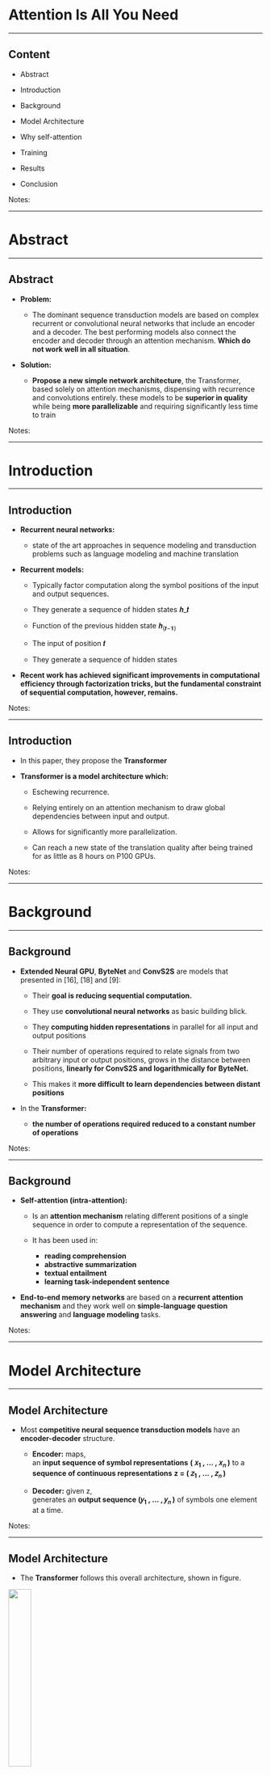# Attention Is All You Need

---

## Content 


 *  Abstract

 * Introduction

 * Background

 * Model Architecture

 * Why self-attention

 * Training

 * Results

 * Conclusion

Notes: 

 
---

# Abstract

---


## Abstract

 *  **Problem:**

    - The dominant sequence transduction models are based on complex recurrent or convolutional neural networks that include an encoder and a decoder. The best performing models also connect the encoder and decoder through an attention mechanism. **Which do not work well in all situation**.

 *  **Solution:**

     -  **Propose a new simple network architecture**, the Transformer, based solely on attention mechanisms, dispensing with recurrence and convolutions entirely. these models to be  **superior in quality** while being  **more parallelizable**  and requiring significantly less time to train

Notes: 

 


---

# Introduction

---


## Introduction

 *  **Recurrent neural networks:**
    - state of the art approaches in sequence modeling and transduction problems such as language modeling and machine translation

 *  **Recurrent models:** 
    - Typically factor computation along the symbol positions of the input and output sequences.

    - They generate a sequence of hidden states 𝒉_𝒕

    - Function of the previous hidden state 𝒉<sub>(𝒕−𝟏)

    - The input of position 𝒕

    - They generate a sequence of hidden states

 *  **Recent work has achieved significant improvements in computational efficiency through factorization tricks, but the fundamental constraint of sequential computation, however, remains.**


Notes: 


---

## Introduction

 * In this paper, they propose the  **Transformer** 

 *  **Transformer is a model architecture which:** 
    - Eschewing recurrence.

    - Relying entirely on an attention mechanism to draw global dependencies between input and output.

    - Allows for significantly more parallelization.

    - Can reach a new state of the translation quality after being trained for as little as 8 hours on P100 GPUs.


Notes: 

 
---

# Background

---


## Background


 *  **Extended Neural GPU**, **ByteNet** and **ConvS2S** are models that presented in [16], [18] and [9]: 

    - Their **goal is reducing sequential computation.**

    - They use **convolutional neural networks** as basic building blick.

    - They **computing hidden representations** in parallel for all input and output positions

    -  Their number of operations required to relate signals from two arbitrary input or output positions, grows in the distance between positions,  **linearly for ConvS2S and logarithmically for ByteNet.** 

    - This makes it  **more difficult to learn dependencies between distant positions** 

 * In the **Transformer:**
    - **the number of operations required reduced to a constant number of operations** 

Notes: 



---

## Background


 *  **Self-attention (intra-attention):** 

    - Is an  **attention mechanism** relating different positions of a single sequence in order to compute a representation of the sequence.

    - It has been used in:
      - **reading comprehension** 
      - **abstractive summarization** 
      - **textual entailment** 
      - **learning task-independent sentence** 

 *  **End-to-end memory networks** are based on a **recurrent attention mechanism** and they work well on **simple-language question answering** and **language modeling** tasks.

Notes: 

 


---

# Model Architecture

---


## Model Architecture

 *  Most **competitive neural sequence transduction models** have an **encoder-decoder** structure.

    - **Encoder:** maps,<br/>
an **input sequence of symbol representations** **( 𝑥<sub>1</sub> , ... , 𝑥<sub>𝑛</sub> )**
 to
 a **sequence of continuous representations**  **z = ( 𝑧<sub>1</sub> , ... , 𝑧<sub>𝑛</sub> )**

    - **Decoder:** given z,<br/>
generates an **output sequence (𝑦<sub>1</sub> , ... , 𝑦<sub>𝑛</sub> )** of symbols one element at a time.


Notes: 

 


---

## Model Architecture


 * The **Transformer** follows this overall architecture, shown in figure.


<img src="../../assets/images/ai-nlp/Model-Architecture-1.png" style="width:30%;"/>


Notes: 



---

## Model Architecture

 *  **Encoder:**

    - Is composed of a stack of **N=6** identical layer.

    - Each layer has 2 sub-layer:
      - **multi-head self-attention mechanism**
      - **simple, position-wise fully connected feed-forward network**

    - the output of each sub-layer is 
      - **LayerNorm(x + Sublayer(x))**

    - produce outputs of dimension **𝑑<sub>𝑚𝑜𝑑𝑒𝑙</sub>=512**


Notes: 



---

## Model Architecture

 *  **Decoder:**

    - Is composed of a stack of N=6 identical layer.

    - Each layer has 3 sub-layer:
      - **multi-head self-attention mechanism** 
      - **simple, position-wise fully connected feed-forward network** 
      - **Performs multi-head attention over the output of encoder stack**
 
    - The output embeddings are offset by one position

    - Ensures that the predictions for position  **i** can depend only on the known outputs at positions less than **i** 

Notes: 



---

## Model Architecture


 *  **Attention function:** 

    - Mapping a query and a set of key-value pairs to an output

    - The query, keys, values, and output are all vectors

    - Output is computed as a weighted sum of the values

 *  **Most commonly used attention functions:** 

    - **Additive attention** 

    - **Dot-product attention** 

 *  **Additive attention:** 

    - computes the compatibility function using a feed-forward network with a single hidden layer.

Notes: 



---

## Model Architecture

<img src="../../assets/images/ai-nlp/Model-Architecture-2.png" style="width:20%;float:right;"/> <!-- {"left" : 7.52, "top" : 1.28, "height" : 5.39, "width" : 2.5} -->


 *  **Scaled Dot-Product Attention**
 *  Dot-product attention is identical to the algorithm in this paper that call:
    -  **“Scaled Dot-Product Attention”**
 *   **Input:**
    -  **Queries** and  **keys** of dimension 𝑑<sub>𝑘 and  **values** of dimension 𝑑<sub>𝑣

 *   **Formula of Matrix of outputs:**

<img src="../../assets/images/ai-nlp/Formula-of-Matrix.png" style="width:40%;"/> <!-- {"left" : 0.84, "top" : 5.86, "height" : 0.52, "width" : 5.02} -->



Notes: 



---

## Model Architecture

 *  **Comparison of additive attention and dot-product attention:**

    -  Similar in theoretical **complexity**

    -  Dot-product attention is **much faster**

    -  Dot-product attention is **more space-efficient** in practice

    -  For small values of 𝑑<sub>𝑘 , additive attention **work faster**

Notes: 



---

## Model Architecture

 *  **Multi-Head Attention**

 *  **linearly project** the queries, keys and values **𝒉** times with different, learned linear projections to **𝒅<sub>𝒌**, **𝒅<sub>𝒌** and **𝒅<sub>𝒗** dimensions.

<img src="../../assets/images/ai-nlp/Model-Architecture-3.png" style="width:30%; float:right;"/><!-- {"left" : 6.39, "top" : 4.56, "height" : 4.22, "width" : 3.54} -->


 *  **Formula of Matrix of outputs:**

    -  **𝑴𝒖𝒍𝒕𝒊𝑯𝒆𝒂𝒅(𝑸,𝑲,𝑽)= 𝑪𝒐𝒏𝒄𝒂𝒕 (𝒉𝒆𝒂𝒅<sub>𝟏</sub>,...,𝒉𝒆𝒂𝒅<sub>𝒉</sub> ) 𝑾<sup>𝑶</sup>**

    -  Where
 **𝒉𝒆𝒂𝒅<sub>𝒊</sub>= 𝑨𝒕𝒕𝒆𝒏𝒕𝒊𝒐𝒏(𝑸𝑾<sub>𝒊</sub><sup>𝑸</sup>, 𝑲𝑾<sub>𝒊</sub><sup>𝑲</sup>, 𝐕𝑾<sub>𝒊</sub><sup>𝑽</sup>)**

 *  and:
    -  𝑊<sub>𝑖</sub><sup>𝑄</sup>  ∈ 𝑅<sup>(𝑑<sub>𝑚𝑜𝑑𝑒𝑙</sub>  × 𝑑<sub>𝑘 )</sup>
    -  𝑊<sub>𝑖</sub><sup>𝐾</sup>  ∈ 𝑅<sup>(𝑑<sub>𝑚𝑜𝑑𝑒𝑙</sub>  × 𝑑<sub>𝑘 )</sup>
    -  𝑊<sub>𝑖</sub><sup>𝑉</sup>  ∈ 𝑅<sup>(𝑑<sub>𝑚𝑜𝑑𝑒𝑙</sub>  × 𝑑<sub>𝑣 )</sup>
    -  𝑊<sup>𝑂</sup>  ∈ 𝑅<sup>(ℎ𝑑<sub>𝑣</sub>  × 𝑑<sub>𝑚𝑜𝑑𝑒𝑙 )</sup>







Notes: 



---

## Model Architecture

 *  **Applications of Attention in this Model**
 *  The **Transformer** uses **multi-head attention** in three different ways:
    -  In **encoder-decoder attention** layer:
      -  Queries → come from the **previous decoder layer**
      -  Memory keys and values -> from the output of the encoder
      -  allows every position in the decoder to attend over all positions in the input sequence.
    -  In a **self-attention** layer:
    -  Keys, values and queries -> from the **output of the previous layer** in the encoder
    -  Each position in the encoder can attend to all positions in the previous layer of the encoder
 *  **self-attention** layers in the decoder
    -  allow each position in the decoder to attend to all positions in the decoder up to and including that position


Notes: 



---

## Model Architecture

 *  **Position-wise Feed-Forward Networks:**

    -  encoder and decoder contains a **fully connected feed-forward network**

    -  This consists of **two linear transformations** with a ReLU activation in between, the formula is:

      -  𝑭𝑭𝑵(𝒙)=𝒎𝒂𝒙 (𝟎, 𝒙𝑾<sub>𝟏</sub>+𝒃<sub>𝟏</sub> ) 𝑾<sub>𝟐</sub> + 𝒃<sub>𝟐</sub>

 *  **Embeddings and Softmax:**

    -  **Embeddings:** convert the input tokens and output tokens to vectors of dimension 𝑑<sub>𝑚𝑜𝑑𝑒𝑙
    -  **Softmax:** convert the decoder output to predicted next-token probabilities





Notes: 



---

## Model Architecture


 *  **Positional encoding:** 

     - use some information about the relative or absolute position of the tokens in the sequence(in table), to make use of the order of the sequence

       -  **n** is the sequence length

       -  **d** is the representation dimension

       -  **k** is the kernel size of convolutions

       -  **r** the size of the neighborhood in restricted self-attention

<img src="../../assets/images/ai-nlp/Model-Architecture-4.png" style="width:60%;"/><!-- {"left" : 0.77, "top" : 5.32, "height" : 1.76, "width" : 8.21} -->

Notes: 



---

## Model Architecture

 *  There are many choices of **positional encodings**, they use sine and **cosine functions** of different frequencies in this paper:

      -  𝑷𝑬<sub>(𝒑𝒐𝒔 , 𝟐𝒊)</sub>=𝐬𝐢𝐧⁡ (𝒑𝒐𝒔/𝟏𝟎𝟎𝟎𝟎<sup>𝟐𝒊 /𝒅<sub>𝒎𝒐𝒅𝒆𝒍</sub></sup>)

      -  𝑷𝑬<sub>(𝒑𝒐𝒔 , 𝟐𝒊+𝟏)</sub>=𝒔𝒊𝒏⁡ (𝒑𝒐𝒔/𝟏𝟎𝟎𝟎𝟎<sup>𝟐𝒊 /𝒅<sub>𝒎𝒐𝒅𝒆𝒍</sub></sup>)

 *  Where:

      -  **𝒑𝒐𝒔** is the position

      -  **𝒊** is the dimension


Notes: 




---

# Why Self-Attention

---


## Why Self-Attention


 *  **Comparison of self-attention layers and recurrent and convolutional layers:** 

     -  **Computational complexity** per layer

        *  **self-attention** layers are  **faster**  than  **recurrent**  layers when the sequence length  **n**  is smaller than the representation dimensionality **d** 

        * To improve  **computational performance:**

          * self-attention could be restricted to considering only a neighborhood of size  **r**  in the input sequence centered around the respective output position.

     -  **Amount of computation** that can be parallelized

     - The **path length** between long-range dependencies in the network

 *  **self-attention could yield more interpretable models** 

Notes: 




---

# Training

---


## Training


 *  **Training Data and Batching:** 

     -  **Dataset(English-German):** 

        * WMT 2014 English-German

        * 4.5 million sentence pairs

        * encoded using byte-pair encoding

        * has a shared sourcetarget vocabulary of about 37000 tokens

     -  **Dataset (English-French):** 

        * WMT 2014 English-French

        * 36M sentences

        * split tokens into a 32000 word-piece vocabulary

 * Each training batch contained a  **set of sentence pairs** containing approximately  **25000** source tokens and **25000** target tokens.

Notes: 



---

## Training

 *  **Hardware and Schedule:**
     -  machine with 8 NVIDIA P100 GPUs
     -  each training step took about 0.4 seconds
     -  trained the base models for a total of 100,000 steps or 12 hours
     -  Big models were trained for 300,000 steps and step time was 1.0 seconds
 *  **Optimizer:**
     -  used the Adam optimizer (𝛽<sub>1</sub>= 0.9 , 𝛽<sub>2</sub>= 0.98 , 𝜖 = 10<sup>−9</sup>)
     -  Learning rate formula: (𝑤𝑎𝑟𝑚𝑢𝑝<sub>𝑠𝑡𝑒𝑝𝑠</sub> = 4000)
𝒍𝒓𝒂𝒕𝒆= 𝒅<sub>𝒎𝒐𝒅𝒆𝒍</sub><sup>−𝟎.𝟓</sup> . 𝐦𝐢𝐧⁡(𝒔𝒕𝒆𝒑<sub>𝒏𝒖𝒎</sub><sup>−𝟎.𝟓</sup>, 𝒔𝒕𝒆𝒑<sub>𝒏𝒖𝒎</sub> .𝒘𝒂𝒓𝒎𝒖𝒑<sub>𝒔𝒕𝒆𝒑𝒔</sub><sup>−𝟏.𝟓</sup>)


Notes: 



---

## Training

 *  **Regularization:**
     -  employ 2 types of regularization during training:
       -  **Residual Dropout:**
         -  Apply dropout to the output of each sub-layer, before it is added to the sub-layer input and normalized.</br>
(with 𝑷<sub>𝒅𝒓𝒐𝒑</sub>= 𝟎.𝟏)

       -  **Label Smoothing:**
         -  employed label smoothing of value 𝒆<sub>𝒍𝒔</sub>=𝟎.𝟏
         -  **Hurts perplexity**, but **improves accuracy and BLEU score**


Notes: 




---

# Results

---


## Results


 *  **English-to-German dataset:** 

     - The **Transformer**  achieves better BLEU scores than  **previous models** 

 *  **English-to-French dataset:** 

     -  **big model** achieves better BLEU score

<img src="../../assets/images/ai-nlp/Results1.png" style="width:60%;"/><!-- {"left" : 1.02, "top" : 4.35, "height" : 3.55, "width" : 8.21} -->





Notes: 



---

## Results

 *  **Model Variations:**
     - To evaluate the importance of different components of the Transformer
 *  according to the table in next slide
     - Row **A‫:‬**
       - **worse** than the best setting
       - **quality** also drops off with too many heads
     - Row **B‫:‬**
       - reducing the attention key size 𝒅<sub>𝒌 hurts model quality
     - Row **C** and **D:**
       - **bigger models** are better
       - dropout is very helpful in avoiding over-fitting
     - Row **E:**
       - **nearly identical results to the base model**


Notes: 



---

## Results

<img src="../../assets/images/ai-nlp/Results2.png" style="width:70%;"/><!-- {"left" : 1.02, "top" : 2.19, "height" : 5.26, "width" : 8.21} -->


Notes: 




---

## Results


 *  **English Constituency Parsing:** 

     - To  **evaluate**  if the  **Transformer can generalize** to other tasks

 * They performed experiments on English constituency parsing. The results are in table in next slide.

 * According to the table:

     - Despite the lack of task-specific tuning they model  **performs surprisingly well** 

     - Yielding  **better results** than all previously reported models with the exception of the Recurrent Neural Network Grammar

     - The  **Transformer outperforms** the Berkeley-Parser even when training only on the WSJ training set of 40K sentences

Notes: 



---

## Results

<img src="../../assets/images/ai-nlp/Results3.png" style="width:70%;"/><!-- {"left" : 1.02, "top" : 2.97, "height" : 3.71, "width" : 8.21} -->


Notes: 



---

# Conclusion

---


## Conclusion


 * Presented the  **Transformer** 

     - The **first sequence transduction model** based entirely on attention

 *  **Replacing the recurrent layers** most commonly used in encoder-decoder architectures with multi-headed self-attention.

 * For translation tasks,  **the Transformer can be trained significantly faster** than architectures based on recurrent or convolutional layers.

 * The code they used to train and evaluate our models is available at:

 * https://github.com/tensorflow/tensor2tensor

Notes: 



---

## Question

<img src="../../assets/images/generic/Question.png" style="width:30%;"/><!-- {"left" : 3.07, "top" : 2.48, "height" : 4.12, "width" : 4.12} -->




Notes: 




